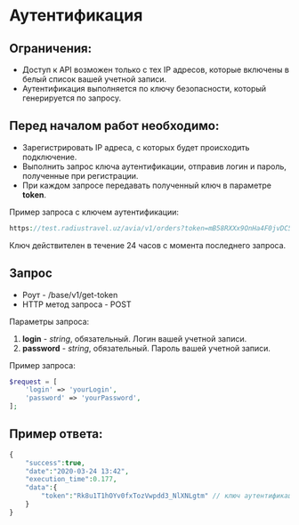 Аутентификация
==============

Ограничения:
------------

* Доступ к API возможен только с тех IP адресов, которые включены в белый список вашей учетной записи.
* Аутентификация выполняется по ключу безопасности, который генерируется по запросу.

Перед началом работ необходимо:
-------------------------------

* Зарегистрировать IP адреса, с которых будет происходить подключение.
* Выполнить запрос ключа аутентификации, отправив логин и пароль, полученные при регистрации.
* При каждом запросе передавать полученный ключ в параметре **token**. 

Пример запроса с ключем аутентификации:

```php
https://test.radiustravel.uz/avia/v1/orders?token=mB58RXXx9OnHa4F0jvDC5RJ1lAzjUqt2
```

Ключ действителен в течение 24 часов с момента последнего запроса.

Запрос
------

* Роут - /base/v1/get-token
* HTTP метод запроса - POST

Параметры запроса:

1. **login** - *string*, обязательный. Логин вашей учетной записи.
2. **password** - *string*, обязательный. Пароль вашей учетной записи.

Пример запроса:

```php
$request = [
    'login' => 'yourLogin',
    'password' => 'yourPassword',
];
```

Пример ответа:
--------------

```php
{
    "success":true,
    "date":"2020-03-24 13:42",
    "execution_time":0.177,
    "data":{
        "token":"Rk8u1T1hOYv0fxTozVwpdd3_NlXNLgtm" // ключ аутентификации
    }
}
```